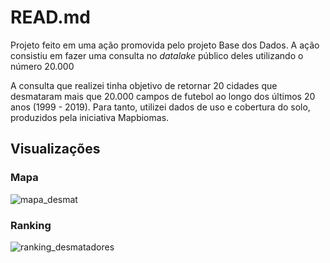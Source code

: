 # READ.md

Projeto feito em uma ação promovida pelo projeto Base dos Dados. A ação consistiu em fazer uma consulta no *datalake* público deles utilizando o número 20.000

A consulta que realizei tinha objetivo de retornar 20 cidades que desmataram mais que 20.000 campos de futebol ao longo dos últimos 20 anos (1999 - 2019). Para tanto, utilizei dados de uso e cobertura do solo, produzidos pela iniciativa Mapbiomas.

## Visualizações
### Mapa
![mapa_desmat](https://user-images.githubusercontent.com/56308758/206528138-ea1e24a4-96f1-4a5e-8bd1-503b72ae46ed.jpg)
### Ranking
![ranking_desmatadores](https://user-images.githubusercontent.com/56308758/206528264-d9df43e2-5c8c-43f1-a090-67998d8f5ba5.jpg)
